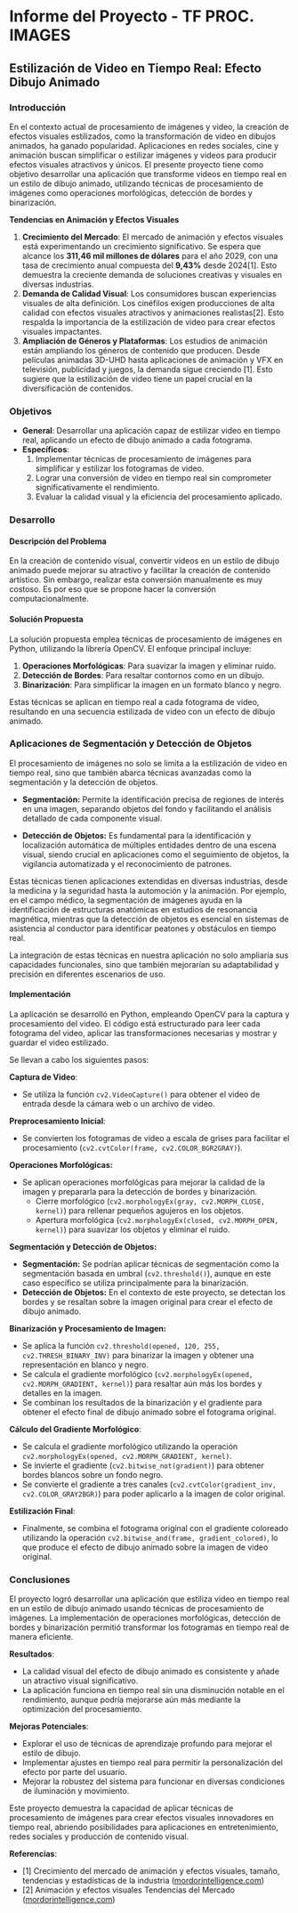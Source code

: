 # **Informe del Proyecto - TF PROC. IMAGES**

## **Estilización de Video en Tiempo Real: Efecto Dibujo Animado**

### **Introducción**

En el contexto actual de procesamiento de imágenes y video, la creación de efectos visuales estilizados, como la transformación de video en dibujos animados, ha ganado popularidad. Aplicaciones en redes sociales, cine y animación buscan simplificar o estilizar imágenes y videos para producir efectos visuales atractivos y únicos. El presente proyecto tiene como objetivo desarrollar una aplicación que transforme videos en tiempo real en un estilo de dibujo animado, utilizando técnicas de procesamiento de imágenes como operaciones morfológicas, detección de bordes y binarización.

**Tendencias en Animación y Efectos Visuales**

1. **Crecimiento del Mercado**: El mercado de animación y efectos visuales está experimentando un crecimiento significativo. Se espera que alcance los **311,46 mil millones de dólares** para el año 2029, con una tasa de crecimiento anual compuesta del **9,43%** desde 2024[1]. Esto demuestra la creciente demanda de soluciones creativas y visuales en diversas industrias.
2. **Demanda de Calidad Visual**: Los consumidores buscan experiencias visuales de alta definición. Los cinéfilos exigen producciones de alta calidad con efectos visuales atractivos y animaciones realistas[2]. Esto respalda la importancia de la estilización de video para crear efectos visuales impactantes.
3. **Ampliación de Géneros y Plataformas**: Los estudios de animación están ampliando los géneros de contenido que producen. Desde películas animadas 3D-UHD hasta aplicaciones de animación y VFX en televisión, publicidad y juegos, la demanda sigue creciendo [1]. Esto sugiere que la estilización de video tiene un papel crucial en la diversificación de contenidos.

### **Objetivos**

- **General**: Desarrollar una aplicación capaz de estilizar video en tiempo real, aplicando un efecto de dibujo animado a cada fotograma.
- **Específicos**:
  1. Implementar técnicas de procesamiento de imágenes para simplificar y estilizar los fotogramas de video.
  2. Lograr una conversión de video en tiempo real sin comprometer significativamente el rendimiento.
  3. Evaluar la calidad visual y la eficiencia del procesamiento aplicado.

### **Desarrollo**

#### **Descripción del Problema**

En la creación de contenido visual, convertir videos en un estilo de dibujo animado puede mejorar su atractivo y facilitar la creación de contenido artístico. Sin embargo, realizar esta conversión manualmente es muy costoso. Es por eso que se propone hacer la conversión computacionalmente.

#### **Solución Propuesta**

La solución propuesta emplea técnicas de procesamiento de imágenes en Python, utilizando la librería OpenCV. El enfoque principal incluye:

1. **Operaciones Morfológicas**: Para suavizar la imagen y eliminar ruido.
2. **Detección de Bordes**: Para resaltar contornos como en un dibujo.
3. **Binarización**: Para simplificar la imagen en un formato blanco y negro.

Estas técnicas se aplican en tiempo real a cada fotograma de video, resultando en una secuencia estilizada de video con un efecto de dibujo animado.

### Aplicaciones de Segmentación y Detección de Objetos

El procesamiento de imágenes no solo se limita a la estilización de video en tiempo real, sino que también abarca técnicas avanzadas como la segmentación y la detección de objetos.

- **Segmentación:** Permite la identificación precisa de regiones de interés en una imagen, separando objetos del fondo y facilitando el análisis detallado de cada componente visual.

- **Detección de Objetos:** Es fundamental para la identificación y localización automática de múltiples entidades dentro de una escena visual, siendo crucial en aplicaciones como el seguimiento de objetos, la vigilancia automatizada y el reconocimiento de patrones.

Estas técnicas tienen aplicaciones extendidas en diversas industrias, desde la medicina y la seguridad hasta la automoción y la animación. Por ejemplo, en el campo médico, la segmentación de imágenes ayuda en la identificación de estructuras anatómicas en estudios de resonancia magnética, mientras que la detección de objetos es esencial en sistemas de asistencia al conductor para identificar peatones y obstáculos en tiempo real.

La integración de estas técnicas en nuestra aplicación no solo ampliaría sus capacidades funcionales, sino que también mejorarían su adaptabilidad y precisión en diferentes escenarios de uso.

#### **Implementación**

La aplicación se desarrolló en Python, empleando OpenCV para la captura y procesamiento del video. El código está estructurado para leer cada fotograma del video, aplicar las transformaciones necesarias y mostrar y guardar el video estilizado.

Se llevan a cabo los siguientes pasos:

**Captura de Video**:

- Se utiliza la función `cv2.VideoCapture()` para obtener el video de entrada desde la cámara web o un archivo de video.
  
**Preprocesamiento Inicial**:

- Se convierten los fotogramas de video a escala de grises para facilitar el procesamiento (`cv2.cvtColor(frame, cv2.COLOR_BGR2GRAY)`).

**Operaciones Morfológicas:**
- Se aplican operaciones morfológicas para mejorar la calidad de la imagen y prepararla para la detección de bordes y binarización.
  - Cierre morfológico (`cv2.morphologyEx(gray, cv2.MORPH_CLOSE, kernel)`) para rellenar pequeños agujeros en los objetos.
  - Apertura morfológica (`cv2.morphologyEx(closed, cv2.MORPH_OPEN, kernel)`) para suavizar los objetos y eliminar el ruido.

**Segmentación y Detección de Objetos:**
- **Segmentación:** Se podrían aplicar técnicas de segmentación como la segmentación basada en umbral (`cv2.threshold()`), aunque en este caso específico se utiliza principalmente para la binarización.
- **Detección de Objetos:** En el contexto de este proyecto, se detectan los bordes y se resaltan sobre la imagen original para crear el efecto de dibujo animado.

**Binarización y Procesamiento de Imagen:**
- Se aplica la función `cv2.threshold(opened, 120, 255, cv2.THRESH_BINARY_INV)` para binarizar la imagen y obtener una representación en blanco y negro.
- Se calcula el gradiente morfológico (`cv2.morphologyEx(opened, cv2.MORPH_GRADIENT, kernel)`) para resaltar aún más los bordes y detalles en la imagen.
- Se combinan los resultados de la binarización y el gradiente para obtener el efecto final de dibujo animado sobre el fotograma original.

**Cálculo del Gradiente Morfológico**:

- Se calcula el gradiente morfológico utilizando la operación `cv2.morphologyEx(opened, cv2.MORPH_GRADIENT, kernel)`.
- Se invierte el gradiente (`cv2.bitwise_not(gradient)`) para obtener bordes blancos sobre un fondo negro.
- Se convierte el gradiente a tres canales (`cv2.cvtColor(gradient_inv, cv2.COLOR_GRAY2BGR)`) para poder aplicarlo a la imagen de color original.

**Estilización Final**:

- Finalmente, se combina el fotograma original con el gradiente coloreado utilizando la operación `cv2.bitwise_and(frame, gradient_colored)`, lo que produce el efecto de dibujo animado sobre la imagen de video original.

### Conclusiones

El proyecto logró desarrollar una aplicación que estiliza video en tiempo real en un estilo de dibujo animado usando técnicas de procesamiento de imágenes. La implementación de operaciones morfológicas, detección de bordes y binarización permitió transformar los fotogramas en tiempo real de manera eficiente.

**Resultados**:

- La calidad visual del efecto de dibujo animado es consistente y añade un atractivo visual significativo.
- La aplicación funciona en tiempo real sin una disminución notable en el rendimiento, aunque podría mejorarse aún más mediante la optimización del procesamiento.

**Mejoras Potenciales**:

- Explorar el uso de técnicas de aprendizaje profundo para mejorar el estilo de dibujo.
- Implementar ajustes en tiempo real para permitir la personalización del efecto por parte del usuario.
- Mejorar la robustez del sistema para funcionar en diversas condiciones de iluminación y movimiento.

Este proyecto demuestra la capacidad de aplicar técnicas de procesamiento de imágenes para crear efectos visuales innovadores en tiempo real, abriendo posibilidades para aplicaciones en entretenimiento, redes sociales y producción de contenido visual.

**Referencias**:

- [1] Crecimiento del mercado de animación y efectos visuales, tamaño, tendencias y estadísticas de la industria ([mordorintelligence.com](https://www.mordorintelligence.com/es/industry-reports/animation-and-vfx-market))
- [2] Animación y efectos visuales Tendencias del Mercado ([mordorintelligence.com](https://www.mordorintelligence.com/es/industry-reports/animation-and-vfx-market/market-trends))
